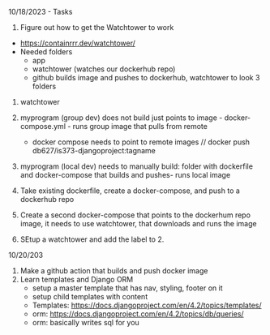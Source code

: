 10/18/2023 - Tasks
1. Figure out how to get the Watchtower to work
 - https://containrrr.dev/watchtower/
 - Needed folders 
    - app
    - watchtower (watches our dockerhub repo)
    - github builds image and pushes to dockerhub, watchtower to look
3 folders
1. watchtower
2. myprogram (group dev) does not build just points to image - docker-compose.yml - runs group image that pulls from remote 
    - docker compose needs to point to remote images
// docker push db627/is373-djangoproject:tagname <tagname is just the name of the branch you want to push to>
3. myprogram (local dev) needs to manually build:  folder with dockerfile and docker-compose that builds and pushes- runs local image


1. Take existing dockerfile, create a docker-compose, and push to a dockerhub repo
2. Create a second docker-compose that points to the dockerhum repo image, it needs to use watchtower, that downloads and runs the image
3. SEtup a watchtower and add the label to 2. 

10/20/203
1. Make a github action that builds and push docker image
2. Learn templates and Django ORM
    - setup a master template that has nav, styling, footer on it
    - setup child templates with content
    - Templates: https://docs.djangoproject.com/en/4.2/topics/templates/
    - orm: https://docs.djangoproject.com/en/4.2/topics/db/queries/ 
    - orm: basically writes sql for you 

